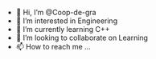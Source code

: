 - 👋 Hi, I’m @Coop-de-gra
- 👀 I’m interested in Engineering
- 🌱 I’m currently learning C++
- 💞️ I’m looking to collaborate on Learning
- 📫 How to reach me ...

<!---
Coop-de-gra/Coop-de-gra is a ✨ special ✨ repository because its `README.md` (this file) appears on your GitHub profile.
You can click the Preview link to take a look at your changes.
--->
